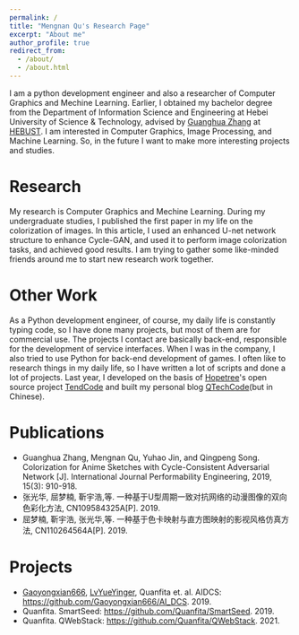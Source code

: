 ```yaml
---
permalink: /
title: "Mengnan Qu's Research Page"
excerpt: "About me"
author_profile: true
redirect_from: 
  - /about/
  - /about.html
---
```


I am a python development engineer and also a researcher of Computer Graphics and Mechine Learning. Earlier, I obtained my bachelor degree from the Department of Information Science and Engineering at Hebei University of Science & Technology, advised by [Guanghua Zhang](https://xxxy.web.hebust.edu.cn/jyjx/yjsjy/ssjy/guanghua.htm) at [HEBUST](https://www.hebust.edu.cn). I am interested in Computer Graphics, Image Processing, and Machine Learning. So, in the future I want to make more interesting projects and studies.

Research
======
My research is Computer Graphics and Mechine Learning. During my undergraduate studies, I published the first paper in my life on the colorization of images. In this article, I used an enhanced U-net network structure to enhance Cycle-GAN, and used it to perform image colorization tasks, and achieved good results. I am trying to gather some like-minded friends around me to start new research work together.

Other Work
======
As a Python development engineer, of course, my daily life is constantly typing code, so I have done many projects, but most of them are for commercial use. The projects I contact are basically back-end, responsible for the development of service interfaces. When I was in the company, I also tried to use Python for back-end development of games. I often like to research things in my daily life, so I have written a lot of scripts and done a lot of projects. Last year, I developed on the basis of [Hopetree](https://github.com/Hopetree)'s open source project [TendCode](https://tendcode.com) and built my personal blog [QTechCode](https://quanfita.cn)(but in Chinese).

Publications
======
* Guanghua Zhang, Mengnan Qu, Yuhao Jin, and Qingpeng Song. Colorization for Anime Sketches with Cycle-Consistent Adversarial Network [J]. International Journal Performability Engineering, 2019, 15(3): 910-918.
* 张光华, 屈梦楠, 靳宇浩,等. 一种基于U型周期一致对抗网络的动漫图像的双向色彩化方法, CN109584325A[P]. 2019.
* 屈梦楠, 靳宇浩, 张光华,等. 一种基于色卡映射与直方图映射的影视风格仿真方法, CN110264564A[P]. 2019.

Projects
======
* [Gaoyongxian666](https://github.com/Gaoyongxian666), [LvYueYinger](https://github.com/LvYueYinger), Quanfita et. al. AIDCS: https://github.com/Gaoyongxian666/AI_DCS. 2019.
* Quanfita. SmartSeed: https://github.com/Quanfita/SmartSeed. 2019.
* Quanfita. QWebStack: https://github.com/Quanfita/QWebStack. 2021.
